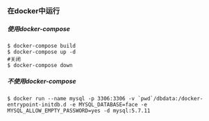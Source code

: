 ### 在docker中运行

##### 使用docker-compose
```
$ docker-compose build
$ docker-compose up -d
#关闭
$ docker-compose down
```

##### 不使用docker-compose
```
$ docker run --name mysql -p 3306:3306 -v `pwd`/dbdata:/docker-entrypoint-initdb.d -e MYSQL_DATABASE=face -e MYSQL_ALLOW_EMPTY_PASSWORD=yes -d mysql:5.7.11
```


